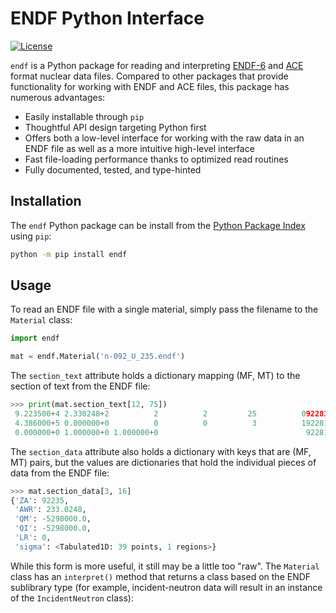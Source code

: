 # ENDF Python Interface

[![License](https://img.shields.io/badge/license-MIT-green)](https://opensource.org/licenses/MIT)

`endf` is a Python package for reading and interpreting
[ENDF-6](https://doi.org/10.2172/1425114) and
[ACE](https://github.com/NuclearData/ACEFormat) format nuclear data files.
Compared to other packages that provide functionality for working with ENDF and
ACE files, this package has numerous advantages:

- Easily installable through `pip`
- Thoughtful API design targeting Python first
- Offers both a low-level interface for working with the raw data in an ENDF
  file as well as a more intuitive high-level interface
- Fast file-loading performance thanks to optimized read routines
- Fully documented, tested, and type-hinted

## Installation

The `endf` Python package can be install from the [Python Package
Index](https://pypi.org/project/endf/) using `pip`:

```sh
python -m pip install endf
```

## Usage

To read an ENDF file with a single material, simply pass the filename to the
`Material` class:
```python
import endf

mat = endf.Material('n-092_U_235.endf')
```

The `section_text` attribute holds a dictionary mapping (MF, MT) to the section
of text from the ENDF file:
```python
>>> print(mat.section_text[12, 75])
 9.223500+4 2.330248+2          2          2         25          0922812 75
 4.386000+5 0.000000+0          0          0          3          1922812 75
 0.000000+0 1.000000+0 1.000000+0                                 922812 75
```

The `section_data` attribute also holds a dictionary with keys that are (MF, MT)
pairs, but the values are dictionaries that hold the individual pieces of data
from the ENDF file:
```python
>>> mat.section_data[3, 16]
{'ZA': 92235,
 'AWR': 233.0248,
 'QM': -5298000.0,
 'QI': -5298000.0,
 'LR': 0,
 'sigma': <Tabulated1D: 39 points, 1 regions>}
 ```

While this form is more useful, it still may be a little too "raw". The
`Material` class has an `interpret()` method that returns a class based on the
ENDF sublibrary type (for example, incident-neutron data will result in an instance of the `IncidentNeutron` class):
```python
```

